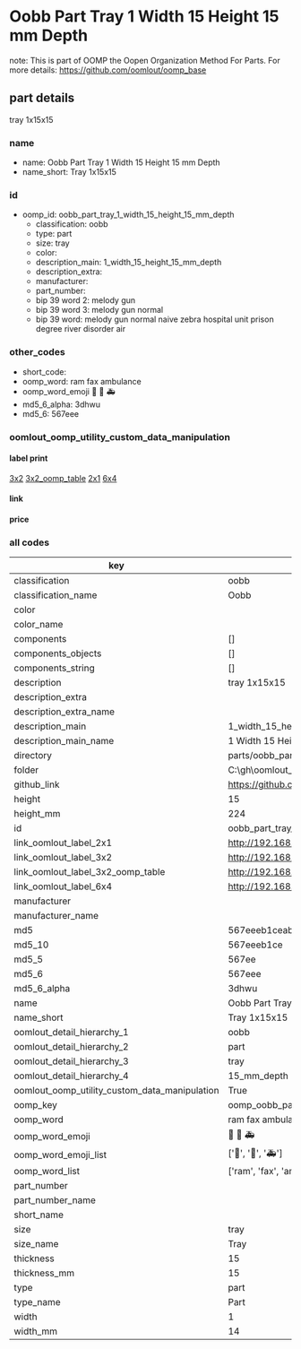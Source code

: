 # Oobb Part Tray 1 Width 15 Height 15 mm Depth  

note: This is part of OOMP the Oopen Organization Method For Parts. For more details: https://github.com/oomlout/oomp_base

##  part details
  



tray 1x15x15



### name
* name: Oobb Part Tray 1 Width 15 Height 15 mm Depth
* name_short: Tray 1x15x15 
### id
* oomp_id: oobb_part_tray_1_width_15_height_15_mm_depth
  * classification: oobb
  * type: part
  * size: tray
  * color: 
  * description_main: 1_width_15_height_15_mm_depth
  * description_extra: 
  * manufacturer: 
  * part_number: 
  * bip 39 word 2: melody gun
  * bip 39 word 3: melody gun normal
  * bip 39 word: melody gun normal naive zebra hospital unit prison degree river disorder air

### other_codes
* short_code: 
* oomp_word: ram fax ambulance
* oomp_word_emoji :ram: :fax: :ambulance:
* md5_6_alpha: 3dhwu
* md5_6: 567eee






### oomlout_oomp_utility_custom_data_manipulation
#### label print
[3x2](http://192.168.1.245:1112/?label=oomp%203dhwu)
[3x2_oomp_table](http://192.168.1.108:1112/?label=oomp%203dhwu)
[2x1](http://192.168.1.242:1112/?label=oomp%203dhwu)
[6x4](http://192.168.1.55:1112/?label=oomp%203dhwu)    

#### link

                              

#### price







### all codes 
| key | value |  
| --- | --- |  
| classification | oobb |  
| classification_name | Oobb |  
| color |  |  
| color_name |  |  
| components | [] |  
| components_objects | [] |  
| components_string | [] |  
| description | tray 1x15x15 |  
| description_extra |  |  
| description_extra_name |  |  
| description_main | 1_width_15_height_15_mm_depth |  
| description_main_name | 1 Width 15 Height 15 mm Depth |  
| directory | parts/oobb_part_tray_1_width_15_height_15_mm_depth |  
| folder | C:\gh\oomlout_oobb_version_4_generated_parts\things\oobb_part_tray_1_width_15_height_15_mm_depth |  
| github_link | https://github.com/oomlout/oomlout_oomp_part_src/tree/main/parts/oobb_part_tray_1_width_15_height_15_mm_depth |  
| height | 15 |  
| height_mm | 224 |  
| id | oobb_part_tray_1_width_15_height_15_mm_depth |  
| link_oomlout_label_2x1 | http://192.168.1.242:1112/?label=oomp%203dhwu |  
| link_oomlout_label_3x2 | http://192.168.1.245:1112/?label=oomp%203dhwu |  
| link_oomlout_label_3x2_oomp_table | http://192.168.1.108:1112/?label=oomp%203dhwu |  
| link_oomlout_label_6x4 | http://192.168.1.55:1112/?label=oomp%203dhwu |  
| manufacturer |  |  
| manufacturer_name |  |  
| md5 | 567eeeb1ceab1db5b7ffc92b2c59fc54 |  
| md5_10 | 567eeeb1ce |  
| md5_5 | 567ee |  
| md5_6 | 567eee |  
| md5_6_alpha | 3dhwu |  
| name | Oobb Part Tray 1 Width 15 Height 15 mm Depth |  
| name_short | Tray 1x15x15  |  
| oomlout_detail_hierarchy_1 | oobb |  
| oomlout_detail_hierarchy_2 | part |  
| oomlout_detail_hierarchy_3 | tray |  
| oomlout_detail_hierarchy_4 | 15_mm_depth |  
| oomlout_oomp_utility_custom_data_manipulation | True |  
| oomp_key | oomp_oobb_part_tray_1_width_15_height_15_mm_depth |  
| oomp_word | ram fax ambulance |  
| oomp_word_emoji | :ram: :fax: :ambulance: |  
| oomp_word_emoji_list | [':ram:', ':fax:', ':ambulance:'] |  
| oomp_word_list | ['ram', 'fax', 'ambulance'] |  
| part_number |  |  
| part_number_name |  |  
| short_name |  |  
| size | tray |  
| size_name | Tray |  
| thickness | 15 |  
| thickness_mm | 15 |  
| type | part |  
| type_name | Part |  
| width | 1 |  
| width_mm | 14 |  
